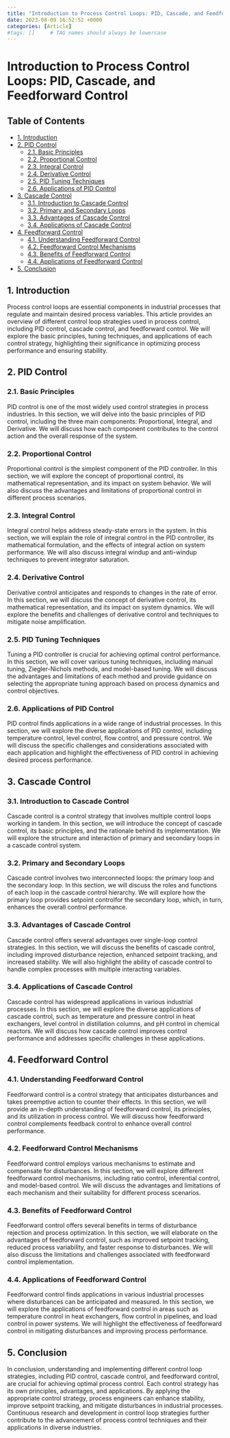 ```yaml
---
title: "Introduction to Process Control Loops: PID, Cascade, and Feedforward Control"
date: 2023-08-09 16:52:52 +0000
categories: [Article]
#tags: []     # TAG names should always be lowercase
---
```


# Introduction to Process Control Loops: PID, Cascade, and Feedforward Control

## Table of Contents

- [1. Introduction](#1-introduction)
- [2. PID Control](#2-pid-control)
  - [2.1. Basic Principles](#21-basic-principles)
  - [2.2. Proportional Control](#22-proportional-control)
  - [2.3. Integral Control](#23-integral-control)
  - [2.4. Derivative Control](#24-derivative-control)
  - [2.5. PID Tuning Techniques](#25-pid-tuning-techniques)
  - [2.6. Applications of PID Control](#26-applications-of-pid-control)
- [3. Cascade Control](#3-cascade-control)
  - [3.1. Introduction to Cascade Control](#31-introduction-to-cascade-control)
  - [3.2. Primary and Secondary Loops](#32-primary-and-secondary-loops)
  - [3.3. Advantages of Cascade Control](#33-advantages-of-cascade-control)
  - [3.4. Applications of Cascade Control](#34-applications-of-cascade-control)
- [4. Feedforward Control](#4-feedforward-control)
  - [4.1. Understanding Feedforward Control](#41-understanding-feedforward-control)
  - [4.2. Feedforward Control Mechanisms](#42-feedforward-control-mechanisms)
  - [4.3. Benefits of Feedforward Control](#43-benefits-of-feedforward-control)
  - [4.4. Applications of Feedforward Control](#44-applications-of-feedforward-control)
- [5. Conclusion](#5-conclusion)

## 1. Introduction

Process control loops are essential components in industrial processes that regulate and maintain desired process variables. This article provides an overview of different control loop strategies used in process control, including PID control, cascade control, and feedforward control. We will explore the basic principles, tuning techniques, and applications of each control strategy, highlighting their significance in optimizing process performance and ensuring stability.

## 2. PID Control

### 2.1. Basic Principles

PID control is one of the most widely used control strategies in process industries. In this section, we will delve into the basic principles of PID control, including the three main components: Proportional, Integral, and Derivative. We will discuss how each component contributes to the control action and the overall response of the system.

### 2.2. Proportional Control

Proportional control is the simplest component of the PID controller. In this section, we will explore the concept of proportional control, its mathematical representation, and its impact on system behavior. We will also discuss the advantages and limitations of proportional control in different process scenarios.

### 2.3. Integral Control

Integral control helps address steady-state errors in the system. In this section, we will explain the role of integral control in the PID controller, its mathematical formulation, and the effects of integral action on system performance. We will also discuss integral windup and anti-windup techniques to prevent integrator saturation.

### 2.4. Derivative Control

Derivative control anticipates and responds to changes in the rate of error. In this section, we will discuss the concept of derivative control, its mathematical representation, and its impact on system dynamics. We will explore the benefits and challenges of derivative control and techniques to mitigate noise amplification.

### 2.5. PID Tuning Techniques

Tuning a PID controller is crucial for achieving optimal control performance. In this section, we will cover various tuning techniques, including manual tuning, Ziegler-Nichols methods, and model-based tuning. We will discuss the advantages and limitations of each method and provide guidance on selecting the appropriate tuning approach based on process dynamics and control objectives.

### 2.6. Applications of PID Control

PID control finds applications in a wide range of industrial processes. In this section, we will explore the diverse applications of PID control, including temperature control, level control, flow control, and pressure control. We will discuss the specific challenges and considerations associated with each application and highlight the effectiveness of PID control in achieving desired process performance.

## 3. Cascade Control

### 3.1. Introduction to Cascade Control

Cascade control is a control strategy that involves multiple control loops working in tandem. In this section, we will introduce the concept of cascade control, its basic principles, and the rationale behind its implementation. We will explore the structure and interaction of primary and secondary loops in a cascade control system.

### 3.2. Primary and Secondary Loops

Cascade control involves two interconnected loops: the primary loop and the secondary loop. In this section, we will discuss the roles and functions of each loop in the cascade control hierarchy. We will explore how the primary loop provides setpoint controlfor the secondary loop, which, in turn, enhances the overall control performance.

### 3.3. Advantages of Cascade Control

Cascade control offers several advantages over single-loop control strategies. In this section, we will discuss the benefits of cascade control, including improved disturbance rejection, enhanced setpoint tracking, and increased stability. We will also highlight the ability of cascade control to handle complex processes with multiple interacting variables.

### 3.4. Applications of Cascade Control

Cascade control has widespread applications in various industrial processes. In this section, we will explore the diverse applications of cascade control, such as temperature and pressure control in heat exchangers, level control in distillation columns, and pH control in chemical reactors. We will discuss how cascade control improves control performance and addresses specific challenges in these applications.

## 4. Feedforward Control

### 4.1. Understanding Feedforward Control

Feedforward control is a control strategy that anticipates disturbances and takes preemptive action to counter their effects. In this section, we will provide an in-depth understanding of feedforward control, its principles, and its utilization in process control. We will discuss how feedforward control complements feedback control to enhance overall control performance.

### 4.2. Feedforward Control Mechanisms

Feedforward control employs various mechanisms to estimate and compensate for disturbances. In this section, we will explore different feedforward control mechanisms, including ratio control, inferential control, and model-based control. We will discuss the advantages and limitations of each mechanism and their suitability for different process scenarios.

### 4.3. Benefits of Feedforward Control

Feedforward control offers several benefits in terms of disturbance rejection and process optimization. In this section, we will elaborate on the advantages of feedforward control, such as improved setpoint tracking, reduced process variability, and faster response to disturbances. We will also discuss the limitations and challenges associated with feedforward control implementation.

### 4.4. Applications of Feedforward Control

Feedforward control finds applications in various industrial processes where disturbances can be anticipated and measured. In this section, we will explore the applications of feedforward control in areas such as temperature control in heat exchangers, flow control in pipelines, and load control in power systems. We will highlight the effectiveness of feedforward control in mitigating disturbances and improving process performance.

## 5. Conclusion

In conclusion, understanding and implementing different control loop strategies, including PID control, cascade control, and feedforward control, are crucial for achieving optimal process control. Each control strategy has its own principles, advantages, and applications. By applying the appropriate control strategy, process engineers can enhance stability, improve setpoint tracking, and mitigate disturbances in industrial processes. Continuous research and development in control loop strategies further contribute to the advancement of process control techniques and their applications in diverse industries.